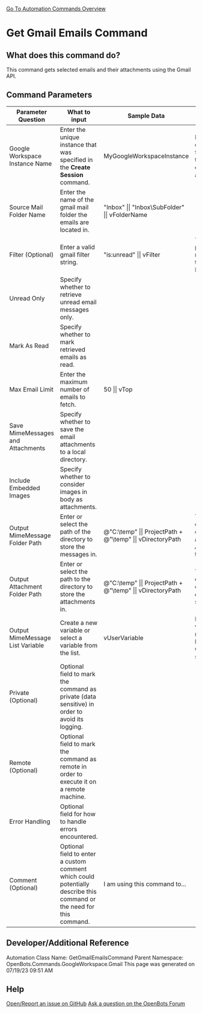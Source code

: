 <!--TITLE: Get Gmail Emails Command -->
<!-- SUBTITLE: a command in the Google Workspace Commands\Gmail group. -->
[Go To Automation Commands Overview](/automation-commands)


# Get Gmail Emails Command


## What does this command do?
This command gets selected emails and their attachments using the Gmail API.


## Command Parameters
| Parameter Question   	| What to input  	|  Sample Data 	| Remarks  	|
| ---                    | ---               | ---           | ---       |
|Google Workspace Instance Name|Enter the unique instance that was specified in the **Create Session** command.|MyGoogleWorkspaceInstance|Failure to enter the correct instance or failure to first call the **Create Session** command will cause an error.|
|Source Mail Folder Name|Enter the name of the gmail mail folder the emails are located in.|"Inbox" \|\| "Inbox\\SubFolder" \|\| vFolderName||
|Filter (Optional)|Enter a valid gmail filter string.|"is:unread" \|\| vFilter|*Warning* Not providing a filter will return every email in the selected Mail Folder.|
|Unread Only|Specify whether to retrieve unread email messages only.|||
|Mark As Read|Specify whether to mark retrieved emails as read.|||
|Max Email Limit|Enter the maximum number of emails to fetch.|50 \|\| vTop||
|Save MimeMessages and Attachments|Specify whether to save the email attachments to a local directory.|||
|Include Embedded Images|Specify whether to consider images in body as attachments.|||
|Output MimeMessage Folder Path|Enter or select the path of the directory to store the messages in.|@"C:\temp" \|\| ProjectPath + @"\temp" \|\| vDirectoryPath|This input is optional and will only be used if *Save MimeMessages and Attachments* is set to **Yes**.|
|Output Attachment Folder Path|Enter or select the path to the directory to store the attachments in.|@"C:\temp" \|\| ProjectPath + @"\temp" \|\| vDirectoryPath|This input is optional and will only be used if *Save and Attachments* is set to **Yes**.|
|Output MimeMessage List Variable|Create a new variable or select a variable from the list.|vUserVariable|New variables/arguments may be instantiated by utilizing the Ctrl+K/Ctrl+J shortcuts.|
|Private (Optional)|Optional field to mark the command as private (data sensitive) in order to avoid its logging.|||
|Remote (Optional)|Optional field to mark the command as remote in order to execute it on a remote machine.|||
|Error Handling|Optional field for how to handle errors encountered.|||
|Comment (Optional)|Optional field to enter a custom comment which could potentially describe this command or the need for this command.|I am using this command to...||


## Developer/Additional Reference
Automation Class Name: GetGmailEmailsCommand
Parent Namespace: OpenBots.Commands.GoogleWorkspace.Gmail
This page was generated on 07/19/23 09:51 AM


## Help
[Open/Report an issue on GitHub](https://github.com/OpenBotsAI/OpenBots.Studio/issues/new)
[Ask a question on the OpenBots Forum](https://openbots.ai/forums/)
